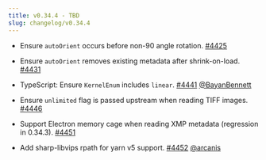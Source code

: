 ```yaml
---
title: v0.34.4 - TBD
slug: changelog/v0.34.4
---
```


* Ensure `autoOrient` occurs before non-90 angle rotation.
  [#4425](https://github.com/lovell/sharp/issues/4425)

* Ensure `autoOrient` removes existing metadata after shrink-on-load.
  [#4431](https://github.com/lovell/sharp/issues/4431)

* TypeScript: Ensure `KernelEnum` includes `linear`.
  [#4441](https://github.com/lovell/sharp/pull/4441)
  [@BayanBennett](https://github.com/BayanBennett)

* Ensure `unlimited` flag is passed upstream when reading TIFF images.
  [#4446](https://github.com/lovell/sharp/issues/4446)

* Support Electron memory cage when reading XMP metadata (regression in 0.34.3).
  [#4451](https://github.com/lovell/sharp/issues/4451)

* Add sharp-libvips rpath for yarn v5 support.
  [#4452](https://github.com/lovell/sharp/pull/4452)
  [@arcanis](https://github.com/arcanis)
